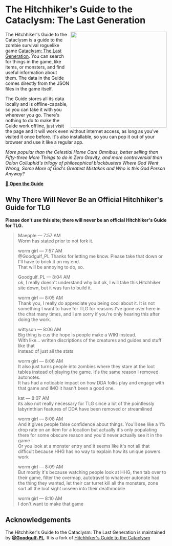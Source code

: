 # The Hitchhiker's Guide to the Cataclysm: The Last Generation

<img src="src/assets/dont_panic.png" width=300 align="right" />

The Hitchhiker's Guide to the Cataclysm is a guide to the zombie survival roguelike game [Cataclysm: The Last Generation](https://github.com/Cataclysm-TLG/Cataclysm-TLG). You can search for things in the game, like items, or monsters, and find useful information about them. The data in the Guide comes directly from the JSON files in the game itself.

The Guide stores all its data locally and is offline-capable, so you can take it with you wherever you go. There's nothing to do to make the Guide work offline, just visit the page and it will work even without internet access, as long as you've visited it once before. It's also installable, so you can pop it out of your browser and use it like a regular app.

_More popular than the Celestial Home Care Omnibus, better selling than Fifty-three More Things to do in Zero Gravity, and more controversial than Oolon Colluphid's trilogy of philosophical blockbusters Where God Went Wrong, Some More of God's Greatest Mistakes and Who is this God Person Anyway?_

[📕 **Open the Guide**](https://ctlg-guide.org)

## Why There Will Never Be an Official Hitchhiker's Guide for TLG

**Please don't use this site; there will never be an official Hitchhiker's Guide for TLG.**

> Maepple — 7:57 AM  
> Worm has stated prior to not fork it.
>
> worm girl — 7:57 AM  
> @Goodgulf_PL Thanks for letting me know. Please take that down or I'll have to brick it on my end.  
> That will be annoying to do, so.
>
> Goodgulf_PL — 8:04 AM  
> ok, I really doesn't understand why but ok, I will take this Hitchhiker site down, but it was fun to build it.
>
> worm girl — 8:05 AM  
> Thank you, I really do appreciate you being cool about it. It is not something I want to have for TLG for reasons I've gone over here in the chat many times, and I am sorry if you're only hearing this after doing the work.
>
> wittyson — 8:06 AM  
> Big thing is cus the hope is people make a WIKI instead.  
> WIth like... written discriptions of the creatures and guides and stuff like that  
> instead of just all the stats
>
> worm girl — 8:06 AM  
> It also just turns people into zombies where they stare at the loot tables instead of playing the game. It's the same reason I removed autonotes.  
> It has had a noticable impact on how DDA folks play and engage with that game and IMO it hasn't been a good one.
>
> kat — 8:07 AM  
> its also not really necessary for TLG since a lot of the pointlessly labyrinthian features of DDA have been removed or streamlined
>
> worm girl — 8:08 AM  
> And it gives people false confidence about things. You'll see like a 1% drop rate on an item for a location but actually it's only populating there for some obscure reason and you'd never actually see it in the game  
> Or you look at a monster entry and it seems like it's not all that difficult because HHG has no way to explain how its unique powers work
>
> worm girl — 8:09 AM  
> But mostly it's because watching people look at HHG, then tab over to their game, filter the overmap, autotravel to whatever autonote had the thing they wanted, let their car turret kill all the monsters, zone sort all the loot sight unseen into their deathmobile
>
> worm girl — 8:10 AM  
> I don't want to make that game

## Acknowledgements

The Hitchhiker's Guide to the Cataclysm: The Last Generation is maintained by [**@Goodgulf-PL**](https://github.com/Goodgulf-PL). It is a fork of [Hitchhiker's Guide to the Cataclysm](https://cdda-guide.nornagon.net)
